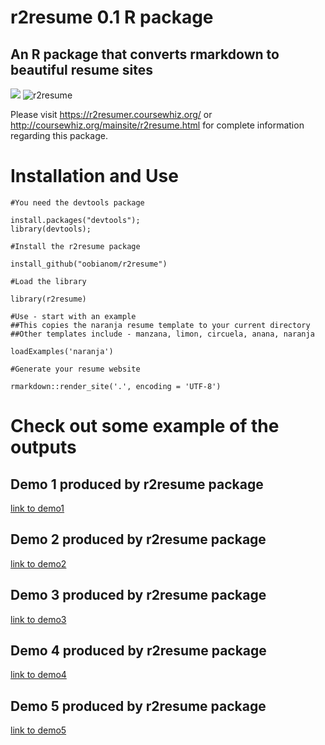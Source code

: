 # r2resume 0.1 R package
 

## An R package that converts rmarkdown to beautiful resume sites

![](https://r2resumer.coursewhiz.org/img/logo.png)
![r2resume](https://r2resumer.coursewhiz.org/img/intro-img.png)

Please visit https://r2resumer.coursewhiz.org/ or http://coursewhiz.org/mainsite/r2resume.html for complete information regarding this package.

# Installation and Use

```{r}
#You need the devtools package

install.packages("devtools");
library(devtools);

#Install the r2resume package

install_github("oobianom/r2resume")

#Load the library

library(r2resume)

#Use - start with an example
##This copies the naranja resume template to your current directory
##Other templates include - manzana, limon, circuela, anana, naranja

loadExamples('naranja')

#Generate your resume website

rmarkdown::render_site('.', encoding = 'UTF-8')

```

# Check out some example of the outputs

## Demo 1 produced by r2resume package
[link to demo1](https://coursewhiz.org/r2resume/examples/naranja/index.html)

## Demo 2 produced by r2resume package
[link to demo2](https://r2resumer.coursewhiz.org/examples/limon/index.html)

## Demo 3 produced by r2resume package
[link to demo3](https://r2resumer.coursewhiz.org/examples/anana/index.html)

## Demo 4 produced by r2resume package
[link to demo4](https://r2resumer.coursewhiz.org/examples/circuela/index.html)

## Demo 5 produced by r2resume package
[link to demo5](https://r2resumer.coursewhiz.org/examples/manzana/index.html)
